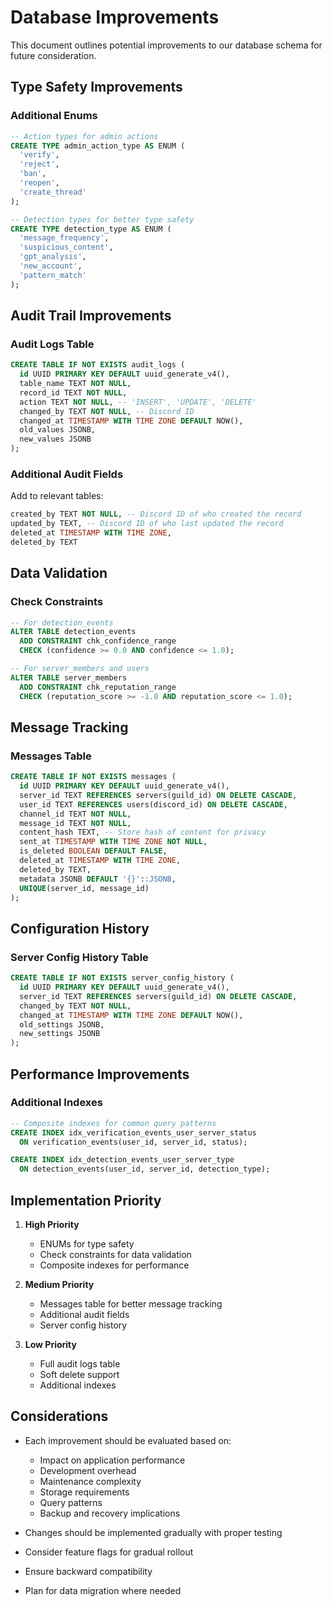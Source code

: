 # Database Improvements

This document outlines potential improvements to our database schema for future consideration.

## Type Safety Improvements

### Additional Enums

```sql
-- Action types for admin actions
CREATE TYPE admin_action_type AS ENUM (
  'verify',
  'reject',
  'ban',
  'reopen',
  'create_thread'
);

-- Detection types for better type safety
CREATE TYPE detection_type AS ENUM (
  'message_frequency',
  'suspicious_content',
  'gpt_analysis',
  'new_account',
  'pattern_match'
);
```

## Audit Trail Improvements

### Audit Logs Table

```sql
CREATE TABLE IF NOT EXISTS audit_logs (
  id UUID PRIMARY KEY DEFAULT uuid_generate_v4(),
  table_name TEXT NOT NULL,
  record_id TEXT NOT NULL,
  action TEXT NOT NULL, -- 'INSERT', 'UPDATE', 'DELETE'
  changed_by TEXT NOT NULL, -- Discord ID
  changed_at TIMESTAMP WITH TIME ZONE DEFAULT NOW(),
  old_values JSONB,
  new_values JSONB
);
```

### Additional Audit Fields

Add to relevant tables:

```sql
created_by TEXT NOT NULL, -- Discord ID of who created the record
updated_by TEXT, -- Discord ID of who last updated the record
deleted_at TIMESTAMP WITH TIME ZONE,
deleted_by TEXT
```

## Data Validation

### Check Constraints

```sql
-- For detection_events
ALTER TABLE detection_events
  ADD CONSTRAINT chk_confidence_range
  CHECK (confidence >= 0.0 AND confidence <= 1.0);

-- For server_members and users
ALTER TABLE server_members
  ADD CONSTRAINT chk_reputation_range
  CHECK (reputation_score >= -1.0 AND reputation_score <= 1.0);
```

## Message Tracking

### Messages Table

```sql
CREATE TABLE IF NOT EXISTS messages (
  id UUID PRIMARY KEY DEFAULT uuid_generate_v4(),
  server_id TEXT REFERENCES servers(guild_id) ON DELETE CASCADE,
  user_id TEXT REFERENCES users(discord_id) ON DELETE CASCADE,
  channel_id TEXT NOT NULL,
  message_id TEXT NOT NULL,
  content_hash TEXT, -- Store hash of content for privacy
  sent_at TIMESTAMP WITH TIME ZONE NOT NULL,
  is_deleted BOOLEAN DEFAULT FALSE,
  deleted_at TIMESTAMP WITH TIME ZONE,
  deleted_by TEXT,
  metadata JSONB DEFAULT '{}'::JSONB,
  UNIQUE(server_id, message_id)
);
```

## Configuration History

### Server Config History Table

```sql
CREATE TABLE IF NOT EXISTS server_config_history (
  id UUID PRIMARY KEY DEFAULT uuid_generate_v4(),
  server_id TEXT REFERENCES servers(guild_id) ON DELETE CASCADE,
  changed_by TEXT NOT NULL,
  changed_at TIMESTAMP WITH TIME ZONE DEFAULT NOW(),
  old_settings JSONB,
  new_settings JSONB
);
```

## Performance Improvements

### Additional Indexes

```sql
-- Composite indexes for common query patterns
CREATE INDEX idx_verification_events_user_server_status
  ON verification_events(user_id, server_id, status);

CREATE INDEX idx_detection_events_user_server_type
  ON detection_events(user_id, server_id, detection_type);
```

## Implementation Priority

1. **High Priority**

   - ENUMs for type safety
   - Check constraints for data validation
   - Composite indexes for performance

2. **Medium Priority**

   - Messages table for better message tracking
   - Additional audit fields
   - Server config history

3. **Low Priority**
   - Full audit logs table
   - Soft delete support
   - Additional indexes

## Considerations

- Each improvement should be evaluated based on:

  - Impact on application performance
  - Development overhead
  - Maintenance complexity
  - Storage requirements
  - Query patterns
  - Backup and recovery implications

- Changes should be implemented gradually with proper testing
- Consider feature flags for gradual rollout
- Ensure backward compatibility
- Plan for data migration where needed
